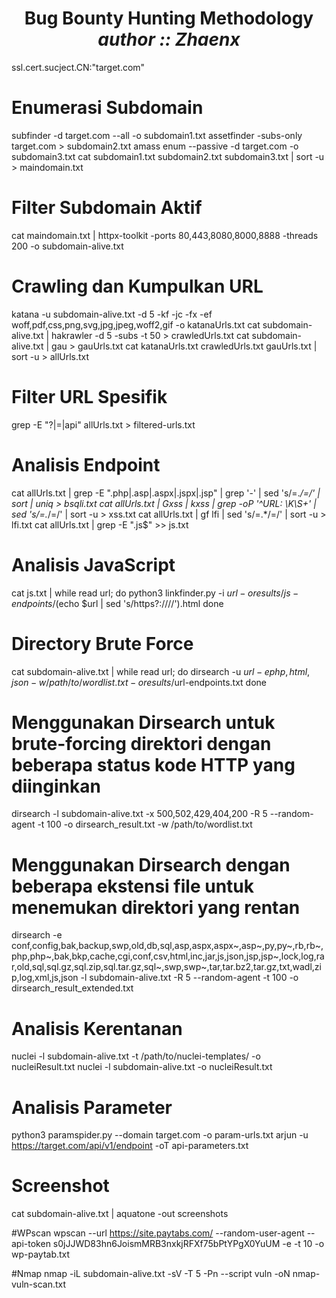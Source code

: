
<h1 align="center">Bug Bounty Hunting Methodology <i>author :: Zhaenx</i> </h1>


ssl.cert.sucject.CN:"target.com"

# Enumerasi Subdomain
subfinder -d target.com --all -o subdomain1.txt
assetfinder -subs-only target.com > subdomain2.txt
amass enum --passive -d target.com -o subdomain3.txt
cat subdomain1.txt subdomain2.txt subdomain3.txt | sort -u > maindomain.txt

# Filter Subdomain Aktif
cat maindomain.txt | httpx-toolkit -ports 80,443,8080,8000,8888 -threads 200 -o subdomain-alive.txt

# Crawling dan Kumpulkan URL
katana -u subdomain-alive.txt -d 5 -kf -jc -fx -ef woff,pdf,css,png,svg,jpg,jpeg,woff2,gif -o katanaUrls.txt
cat subdomain-alive.txt | hakrawler -d 5 -subs -t 50 > crawledUrls.txt
cat subdomain-alive.txt | gau > gauUrls.txt
cat katanaUrls.txt crawledUrls.txt gauUrls.txt | sort -u > allUrls.txt

# Filter URL Spesifik
grep -E "\?|\=|api" allUrls.txt > filtered-urls.txt

# Analisis Endpoint
cat allUrls.txt | grep -E ".php|.asp|.aspx|.jspx|.jsp" | grep '-' | sed 's/=.*/=/' | sort | uniq > bsqli.txt
cat allUrls.txt | Gxss | kxss | grep -oP '^URL: \K\S+' | sed 's/=.*/=/' | sort -u > xss.txt
cat allUrls.txt | gf lfi | sed 's/=.*/=/' | sort -u > lfi.txt
cat allUrls.txt | grep -E "\.js$" >> js.txt

# Analisis JavaScript
cat js.txt | while read url; do python3 linkfinder.py -i $url -o results/js-endpoints/$(echo $url | sed 's/https\?:\/\///').html done

# Directory Brute Force
cat subdomain-alive.txt | while read url; do dirsearch -u $url -e php,html,json -w /path/to/wordlist.txt -o results/$url-endpoints.txt done

# Menggunakan Dirsearch untuk brute-forcing direktori dengan beberapa status kode HTTP yang diinginkan
dirsearch -l subdomain-alive.txt -x 500,502,429,404,200 -R 5 --random-agent -t 100 -o dirsearch_result.txt -w /path/to/wordlist.txt

# Menggunakan Dirsearch dengan beberapa ekstensi file untuk menemukan direktori yang rentan
dirsearch -e conf,config,bak,backup,swp,old,db,sql,asp,aspx,aspx~,asp~,py,py~,rb,rb~,php,php~,bak,bkp,cache,cgi,conf,csv,html,inc,jar,js,json,jsp,jsp~,lock,log,rar,old,sql,sql.gz,sql.zip,sql.tar.gz,sql~,swp,swp~,tar,tar.bz2,tar.gz,txt,wadl,zip,log,xml,js,json -l subdomain-alive.txt -R 5 --random-agent -t 100 -o dirsearch_result_extended.txt

# Analisis Kerentanan
nuclei -l subdomain-alive.txt -t /path/to/nuclei-templates/ -o nucleiResult.txt
nuclei -l subdomain-alive.txt -o nucleiResult.txt


# Analisis Parameter
python3 paramspider.py --domain target.com -o param-urls.txt
arjun -u https://target.com/api/v1/endpoint -oT api-parameters.txt

# Screenshot
cat subdomain-alive.txt | aquatone -out screenshots

#WPscan
wpscan --url https://site.paytabs.com/ --random-user-agent --api-token s0jJJWD83hn6JoismMRB3nxkjRFXf75bPtYPgX0YuUM -e -t 10 -o wp-paytab.txt


#Nmap
nmap -iL subdomain-alive.txt -sV -T 5 -Pn --script vuln -oN nmap-vuln-scan.txt
